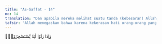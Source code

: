 ```yaml
---
title: "As-Saffat - 14"
no: 14
translation: "Dan apabila mereka melihat suatu tanda (kebesaran) Allah, mereka memperolok-olokkan."
tafsir: "Allah menegaskan bahwa karena kekerasan hati orang-orang yang ingkar tadi, maka tidak akan ada manfaatnya apabila mereka diberi nasihat. Karena jiwa mereka telah dikotori tingkah laku dan perbuatan mereka sendiri.\n\nBilamana diperlihatkan kepada mereka dalil-dalil dan mukjizat-mukjizat yang menunjukkan kebenaran Nabi, mereka pun menertawakan dan memperolok-olokkannya serta menuduh Nabi sebagai seorang tukang sihir yang telah memperdaya pikiran mereka dan ingin menjauhkan mereka dari sembahan-sembahan nenek moyang mereka. Mereka juga mengatakan bahwa segala dalil-dalil kenabian yang beliau sampaikan dipandang sebagai permainan sihir. Mereka mengatakan bahwa semua bukti-bukti kebenaran yang dibawa Nabi itu tidak ada artinya sama sekali. Oleh karena itu, mereka menghindari seruan Nabi dan tetap berpegang kepada agama nenek moyang yang sudah dianut berabad-abad.\n\n(16-17) Allah menunjukkan keingkaran kaum musyrikin terhadap peristiwa-peristiwa pada hari Kiamat. Kejadian-kejadian pada hari Kiamat itu membingungkan akal mereka. Mereka sama sekali tidak dapat mengerti apa yang dikatakan Nabi Muhammad bahwa tulang-belulang yang berserakan dan sudah menjadi tanah dapat dihidupkan kembali. Lebih mengherankan mereka lagi adalah kebangkitan nenek moyang mereka yang sudah lama terkubur dalam bumi, yang tidak ada bekasnya lagi, sehingga dengan demikian nenek moyang mereka itu tidak dapat hidup kembali. Semua ini ditanyakan mereka kepada Nabi saw.\n\n(18-19) Allah memerintahkan Nabi Muhammad agar menjawab pertanyaan mereka secara tegas bahwa benar mereka dan nenek moyangnya akan dibangkitkan kembali sesudah menjadi tanah. Mereka yang ingkar itu menjadi hina di hadapan Allah Yang Mahatinggi. Sebagaimana Allah berfirman:\n\nSesungguhnya orang-orang yang sombong tidak mau menyembah-Ku akan masuk neraka Jahanam dalam keadaan hina dina. (al-Mu'min/40: 60)\n\nDalam ayat lain Allah berfirman:\n\n¦ Dan semua mereka datang menghadap-Nya dengan merendahkan diri. (an-Naml/27: 87)\n\nTerjadinya hari Kiamat sangatlah mudah bagi Allah. Dengan satu teriakan saja yang ditiupkan dari sangkakala manusia akan bangkit dari kubur dan hidup kembali. Pada waktu itu, mereka akan menyaksikan terlaksananya ancaman Allah."
---
```


وَاِذَا رَاَوْا اٰيَةً يَّسْتَسْخِرُوْنَۖ 
